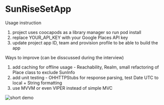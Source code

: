 # SunRiseSetApp

Usage instruction
1) project uses coocapods as a library manager so run pod install
2) replace YOUR_API_KEY with your Google Places API key
3) update project app ID, team and provision profile to be able to build the app

Ways to improve (can be disscussed during the interview)
1) add caching for offline usage - Reachability, Realm, small refactoring of Place class to exclude SunInfo
2) add unit testing - OHHTTPStubs for response parsing, test Date UTC to local + String formatting
3) use MVVM or even VIPER instead of simple MVC

![short demo](https://media.giphy.com/media/lISdbt9JvyrK7mYCgi/giphy.gif)
